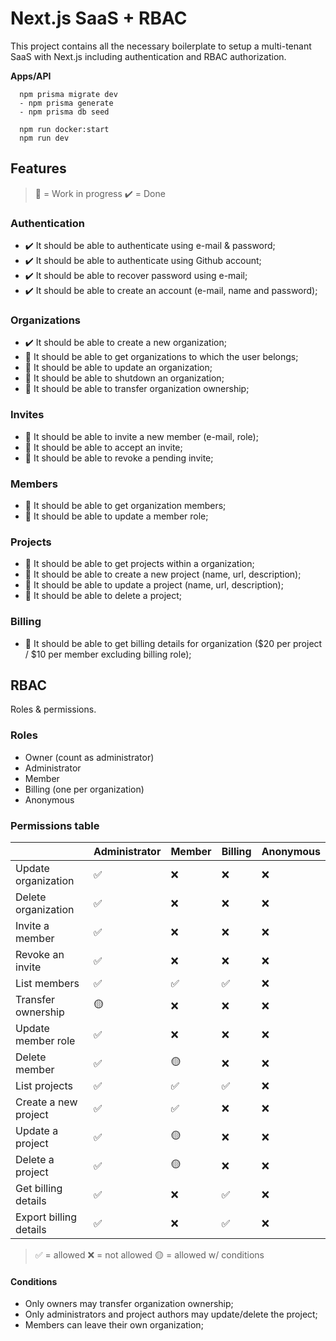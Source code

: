 # Next.js SaaS + RBAC

This project contains all the necessary boilerplate to setup a multi-tenant SaaS with Next.js including authentication and RBAC authorization.

**Apps/API**
```
  npm prisma migrate dev
  - npm prisma generate
  - npm prisma db seed

  npm run docker:start
  npm run dev
```

## Features
> 🚧 = Work in progress
> ✔️ = Done

### Authentication

- ✔️ It should be able to authenticate using e-mail & password;
- ✔️ It should be able to authenticate using Github account;
- ✔️ It should be able to recover password using e-mail;
- ✔️ It should be able to create an account (e-mail, name and password);

### Organizations

- ✔️ It should be able to create a new organization;
- 🚧 It should be able to get organizations to which the user belongs;
- 🚧 It should be able to update an organization;
- 🚧 It should be able to shutdown an organization;
- 🚧 It should be able to transfer organization ownership;

### Invites

- 🚧 It should be able to invite a new member (e-mail, role);
- 🚧 It should be able to accept an invite;
- 🚧 It should be able to revoke a pending invite;

### Members

- 🚧 It should be able to get organization members;
- 🚧 It should be able to update a member role;

### Projects

- 🚧 It should be able to get projects within a organization;
- 🚧 It should be able to create a new project (name, url, description);
- 🚧 It should be able to update a project (name, url, description);
- 🚧 It should be able to delete a project;

### Billing

- 🚧 It should be able to get billing details for organization ($20 per project / $10 per member excluding billing role);

## RBAC

Roles & permissions.

### Roles

- Owner (count as administrator)
- Administrator
- Member
- Billing (one per organization)
- Anonymous

### Permissions table

|                          | Administrator | Member | Billing | Anonymous |
| ------------------------ | ------------- | ------ | ------- | --------- |
| Update organization      | ✅            | ❌     | ❌      | ❌        |
| Delete organization      | ✅            | ❌     | ❌      | ❌        |
| Invite a member          | ✅            | ❌     | ❌      | ❌        |
| Revoke an invite         | ✅            | ❌     | ❌      | ❌        |
| List members             | ✅            | ✅     | ✅      | ❌        |
| Transfer ownership       | 🟡            | ❌     | ❌      | ❌        |
| Update member role       | ✅            | ❌     | ❌      | ❌        |
| Delete member            | ✅            | 🟡     | ❌      | ❌        |
| List projects            | ✅            | ✅     | ✅      | ❌        |
| Create a new project     | ✅            | ✅     | ❌      | ❌        |
| Update a project         | ✅            | 🟡     | ❌      | ❌        |
| Delete a project         | ✅            | 🟡     | ❌      | ❌        |
| Get billing details      | ✅            | ❌     | ✅      | ❌        |
| Export billing details   | ✅            | ❌     | ✅      | ❌        |

> ✅ = allowed
> ❌ = not allowed
> 🟡 = allowed w/ conditions

#### Conditions

- Only owners may transfer organization ownership;
- Only administrators and project authors may update/delete the project;
- Members can leave their own organization;